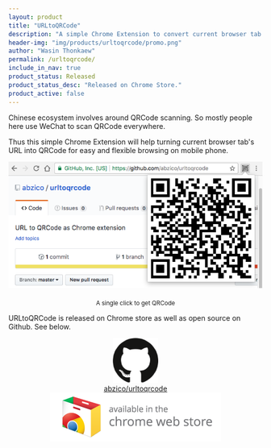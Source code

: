 ```yaml
---
layout: product
title: "URLtoQRCode"
description: "A simple Chrome Extension to convert current browser tab's URL to QRCode"
header-img: "img/products/urltoqrcode/promo.png"
author: "Wasin Thonkaew"
permalink: /urltoqrcode/
include_in_nav: true
product_status: Released
product_status_desc: "Released on Chrome Store."
product_active: false
---
```


Chinese ecosystem involves around QRCode scanning. So mostly people here use WeChat to scan QRCode everywhere.

Thus this simple Chrome Extension will help turning current browser tab's URL into QRCode for easy and flexible browsing on mobile phone.

<center>
  <img alt="promo urltoqrcode" src="/img/products/urltoqrcode/promo.png">
  <sub style="display:block;margin-top:20px;">A single click to get QRCode</sub>
</center>

URLtoQRCode is released on Chrome store as well as open source on Github. See below. 

<center>
<a href="https://github.com/abzico/urltoqrcode" class="no-line"><img src="/img/contactus/github-logo.png" style="cursor: pointer;max-width:90px"></a><br/><a href="https://github.com/abzico/urltoqrcode">abzico/urltoqrcode</a>
</center>

<center>
<a href="https://chrome.google.com/webstore/detail/urltoqrcode/hhhbcbooldghbplkblcdldokgnlcconf?hl=en-US" class="no-line"><img src="/img/products/protik/ChromeWebStore_Badge_v2_340x96.png" style="cursor:pointer;" alt="chrome webstore download"></a>
</center>